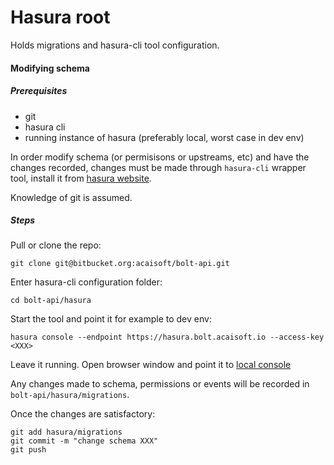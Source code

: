 # Hasura root

Holds migrations and hasura-cli tool configuration.

#### Modifying schema

##### Prerequisites

* git
* hasura cli
* running instance of hasura (preferably local, worst case in dev env)

In order modify schema (or permisisons or upstreams, etc) and have the changes
recorded, changes must be made through `hasura-cli` wrapper tool, install it 
from [hasura website](https://docs.hasura.io/1.0/graphql/manual/hasura-cli/install-hasura-cli.html).

Knowledge of git is assumed.

##### Steps

Pull or clone the repo: 
```
git clone git@bitbucket.org:acaisoft/bolt-api.git
```

Enter hasura-cli configuration folder:
```
cd bolt-api/hasura
```

Start the tool and point it for example to dev env:

```
hasura console --endpoint https://hasura.bolt.acaisoft.io --access-key <XXX>
```

Leave it running. Open browser window and point it 
to [local console](http://localhost:9695/api-explorer)

Any changes made to schema, permissions or events will be recorded in `bolt-api/hasura/migrations`.

Once the changes are satisfactory:

```
git add hasura/migrations
git commit -m "change schema XXX"
git push
```